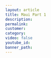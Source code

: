 ```yaml
---
layout: article
title: Maui Part 1
description:
permalink:
customer:
category:
video: false
youtube_id:
banner_path:
---
```

